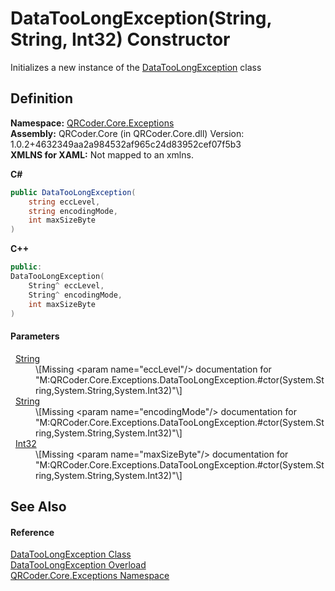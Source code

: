 # DataTooLongException(String, String, Int32) Constructor


Initializes a new instance of the <a href="T_QRCoder_Core_Exceptions_DataTooLongException.md">DataTooLongException</a> class



## Definition
**Namespace:** <a href="N_QRCoder_Core_Exceptions.md">QRCoder.Core.Exceptions</a>  
**Assembly:** QRCoder.Core (in QRCoder.Core.dll) Version: 1.0.2+4632349aa2a984532af965c24d83952cef07f5b3  
**XMLNS for XAML:** Not mapped to an xmlns.

**C#**
``` C#
public DataTooLongException(
	string eccLevel,
	string encodingMode,
	int maxSizeByte
)
```
**C++**
``` C++
public:
DataTooLongException(
	String^ eccLevel, 
	String^ encodingMode, 
	int maxSizeByte
)
```



#### Parameters
<dl><dt>  <a href="https://learn.microsoft.com/dotnet/api/system.string" target="_blank" rel="noopener noreferrer">String</a></dt><dd>\[Missing &lt;param name="eccLevel"/&gt; documentation for "M:QRCoder.Core.Exceptions.DataTooLongException.#ctor(System.String,System.String,System.Int32)"\]</dd><dt>  <a href="https://learn.microsoft.com/dotnet/api/system.string" target="_blank" rel="noopener noreferrer">String</a></dt><dd>\[Missing &lt;param name="encodingMode"/&gt; documentation for "M:QRCoder.Core.Exceptions.DataTooLongException.#ctor(System.String,System.String,System.Int32)"\]</dd><dt>  <a href="https://learn.microsoft.com/dotnet/api/system.int32" target="_blank" rel="noopener noreferrer">Int32</a></dt><dd>\[Missing &lt;param name="maxSizeByte"/&gt; documentation for "M:QRCoder.Core.Exceptions.DataTooLongException.#ctor(System.String,System.String,System.Int32)"\]</dd></dl>

## See Also


#### Reference
<a href="T_QRCoder_Core_Exceptions_DataTooLongException.md">DataTooLongException Class</a>  
<a href="Overload_QRCoder_Core_Exceptions_DataTooLongException__ctor.md">DataTooLongException Overload</a>  
<a href="N_QRCoder_Core_Exceptions.md">QRCoder.Core.Exceptions Namespace</a>  
